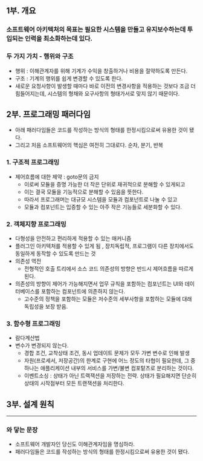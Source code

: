 ## 1부. 개요
### 소프트웨어 아키텍처의 목표는 필요한 시스템을 만들고 유지보수하는데 투입되는 인력을 최소화하는데 있다.

### 두 가지 가치 - 행위와 구조 
- 행위 : 이해관계자를 위해 기계가 수익을 창출하거나 비용을 절약하도록 만든다.
- 구조 : 기계의 행위를 쉽게 변경할 수 있도록 한다. 
- 새로운 요청사향이 발생할 때마다 바로 이전의 변경사항을 적용하는 것보다 조금 더 힘들어지는데, 시스템의 형채와 요구사항의 형태가서로 맞지 않기 때문이다. 

## 2부. 프로그래밍 패러다임
- 아래 패러다임들은 코드를 작성하는 방식의 형태를 한정시킴으로써 유용한 것이 됐다. 
- 그리고 처음 소프트웨어의 핵심은 여전히 그대로다. 순차, 분기, 반복 
### 1. 구조적 프로그래밍
- 제어흐름에 대한 제약 : goto문의 금지
  - 이로써 모듈을 증명 가능한 더 작은 단위로 재귀적으로 분해할 수 있게되고
  - 이는 결국 모듈을 기능적으로 분해할 수 있음을 뜻한다.
  - 따라서 프로그래머는 대규모 시스템을 모듈과 컴포넌트로 나눌 수 있고
  - 모듈과 컴포넌트는 입증할 수 있는 아주 작은 기능들로 세분화할 수 있다.
### 2. 객체지향 프로그래밍
- 다형성을 안전하고 편리하게 적용할 수 있는 매커니즘
- 플러그인 아키텍처를 적용할 수 있게 됨 , 장치독립적, 프로그램이 다른 장치에서도 동일하게 동작할 수 있도록 만드는 것
- 의존성 역전
  - 전형적인 호출 트리에서 소스 코드 의존성의 방향은 반드시 제어흐름을 따르게 된다. 
- 의존성의 방향이 제어가 가능해지면서 업무 규칙을 포함하는 컴포넌트는 UI와 데이터베이스를 포함하는 컴포넌트에 의존하지 않는다.
  - 고수준의 정책을 포함하는 모듈은 저수준의 세부사항을 포함하는 모듈에 대래 독립성을 보장 받음.
### 3. 함수형 프로그래밍
- 람다계산법
- 변수가 변경되지 않는다.
  - 경합 조건, 교착상태 조건, 동시 업데이트 문제가 모두 가변 변수로 인해 발생
  - 자원(프로세서, 저장공간)의 한계로 구현에 어느 정도의 타협이 필요한데, 그 중 하나는 애플리케이션 내부의 서비스를 가변/불변 컴포텉츠로 분리하는 것이다. 
   - 이벤트소싱 : 상태가 아닌 트랙잭션을 저장하는 전략. 상태가 필요해지면 단순히 상태의 시작점부터 모든 트랜잭션을 처리한다. 

## 3부. 설계 원칙 


---
### 와 닿는 문장
- 소프트웨어 개발자인 당신도 이해관계자임을 명심하라.
- 패러다임들은 코드를 작성하는 방식의 형태를 한정시킴으로써 유용한 것이 됐다. 